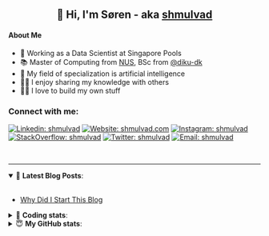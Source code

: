 <h2 align="center">
	👋 Hi, I'm Søren - aka <a href="https://shmulvad.com">shmulvad</a>
</h2>

#### About Me
- 🤖 Working as a Data Scientist at Singapore Pools
- 📚 Master of Computing from [NUS], BSc from [@diku-dk]
- 🧠 My field of specialization is artificial intelligence
- 👨‍🏫 I enjoy sharing my knowledge with others
- 👨‍💻 I love to build my own stuff

### Connect with me:

[![Linkedin: shmulvad](https://img.shields.io/badge/shmulvad-blue?style=flat&logo=Linkedin&logoColor=white)][linkedin]
[![Website: shmulvad.com](https://img.shields.io/badge/shmulvad.com-47CCCC?&style=flat&logo=Google-Chrome&logoColor=white)][website]
[![Instagram: shmulvad](https://img.shields.io/badge/-@shmulvad-purple?style=flat&logo=Instagram&logoColor=white)][instagram]
[![StackOverflow: shmulvad](https://img.shields.io/badge/shmulvad-FE7A16?style=flat&logo=stack-overflow&logoColor=white)][stackOverflow]
[![Twitter: shmulvad](https://img.shields.io/badge/@shmulvad-1ca0f1?style=flat&logo=twitter&logoColor=white)][twitter]
[![Email: shmulvad](https://img.shields.io/badge/shmulvad-D14836?style=flat&logo=gmail&logoColor=white)][mail]

<br />

---

<details open>
 <summary>📕 <b>Latest Blog Posts</b>: </summary>

<br>

<!-- BLOG-POST-LIST:START -->
- [Why Did I Start This Blog](https://shmulvad.com/blog/why-did-start-this-blog)
<!-- BLOG-POST-LIST:END -->

</details>

<!-- --- -->

<details>
 <summary>🤖 <b>Coding stats</b>: </summary>

<br>

NOTE: Doesn't track coding at work or work done in environments such as Jupyter Notebooks.

<!--START_SECTION:waka-->
![Code Time](http://img.shields.io/badge/Code%20Time-2%2C263%20hrs%2057%20mins-blue)

**I'm a Night 🦉** 

```text
🌞 Morning                433 commits         ██░░░░░░░░░░░░░░░░░░░░░░░   09.36 % 
🌆 Daytime                1196 commits        ██████░░░░░░░░░░░░░░░░░░░   25.84 % 
🌃 Evening                1892 commits        ██████████░░░░░░░░░░░░░░░   40.88 % 
🌙 Night                  1107 commits        ██████░░░░░░░░░░░░░░░░░░░   23.92 % 
```


📊 **This Week I Spent My Time On** 

```text
💬 Programming Languages: 
Python                   5 hrs 13 mins       █████████████░░░░░░░░░░░░   53.72 % 
Other                    2 hrs 13 mins       ██████░░░░░░░░░░░░░░░░░░░   22.80 % 
Text                     38 mins             ██░░░░░░░░░░░░░░░░░░░░░░░   06.52 % 
YAML                     28 mins             █░░░░░░░░░░░░░░░░░░░░░░░░   04.84 % 
reStructuredText         27 mins             █░░░░░░░░░░░░░░░░░░░░░░░░   04.73 % 

🔥 Editors: 
VS Code                  6 hrs 58 mins       ██████████████████░░░░░░░   71.67 % 
Zsh                      2 hrs 11 mins       ██████░░░░░░░░░░░░░░░░░░░   22.42 % 
Sublime Text             34 mins             █░░░░░░░░░░░░░░░░░░░░░░░░   05.91 % 

🐱‍💻 Projects: 
python-decouple-master   4 hrs 8 mins        ███████████░░░░░░░░░░░░░░   42.59 % 
datapakke-interface      2 hrs 23 mins       ██████░░░░░░░░░░░░░░░░░░░   24.64 % 
Terminal                 52 mins             ██░░░░░░░░░░░░░░░░░░░░░░░   08.92 % 
python-decouple-typed    51 mins             ██░░░░░░░░░░░░░░░░░░░░░░░   08.78 % 
Unknown Project          34 mins             █░░░░░░░░░░░░░░░░░░░░░░░░   05.91 % 
```


 Last Updated on 19/12/2023 18:40:44 UTC
<!--END_SECTION:waka-->

</details>

<!-- --- -->

<details>
 <summary>😇 <b>My GitHub stats</b>: </summary>

<br>

<img align="left" alt="shmulvad's Github Stats" src="https://github-readme-stats.vercel.app/api?username=shmulvad&show_icons=true&hide_border=true" />

</details>



[website]: https://shmulvad.com
[twitter]: https://twitter.com/shmulvad
[linkedin]: https://linkedin.com/in/shmulvad
[instagram]: https://instagram.com/shmulvad
[stackOverflow]: https://stackoverflow.com/users/9248793/shmulvad
[mail]: mailto:shmulvad@gmail.com
[@diku-dk]: https://github.com/diku-dk
[github]: https://github.com/shmulvad
[NUS]: https://www.nus.edu.sg